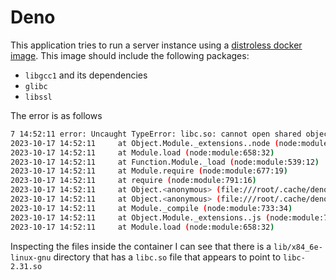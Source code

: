 # Deno

This application tries to run a server instance using a [distroless docker image](https://github.com/GoogleContainerTools/distroless/blob/main/cc). This image should include the following packages:

- `libgcc1` and its dependencies
- `glibc`
- `libssl`

The error is as follows 

```bash
7 14:52:11 error: Uncaught TypeError: libc.so: cannot open shared object file: No such file or directory
2023-10-17 14:52:11     at Object.Module._extensions..node (node:module:780:24)
2023-10-17 14:52:11     at Module.load (node:module:658:32)
2023-10-17 14:52:11     at Function.Module._load (node:module:539:12)
2023-10-17 14:52:11     at Module.require (node:module:677:19)
2023-10-17 14:52:11     at require (node:module:791:16)
2023-10-17 14:52:11     at Object.<anonymous> (file:///root/.cache/deno/npm/registry.npmjs.org/libsql/0.1.29/index.js:33:24)
2023-10-17 14:52:11     at Object.<anonymous> (file:///root/.cache/deno/npm/registry.npmjs.org/libsql/0.1.29/index.js:322:4)
2023-10-17 14:52:11     at Module._compile (node:module:733:34)
2023-10-17 14:52:11     at Object.Module._extensions..js (node:module:747:10)
2023-10-17 14:52:11     at Module.load (node:module:658:32)
```

Inspecting the files inside the container I can see that there is a `lib/x84_6e-linux-gnu` directory that has a `libc.so` file that appears to point to `libc-2.31.so`